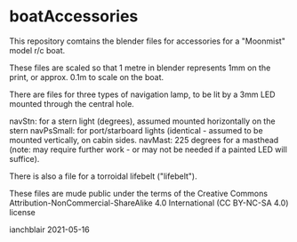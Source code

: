 # boatAccessories

This repository comtains the blender files for accessories for a "Moonmist" model r/c boat.

These files are scaled so that 1 metre in blender represents 1mm on the print, or approx. 0.1m to scale on the boat. 

There are files for three types of navigation lamp, to be lit by a 3mm LED mounted through the central hole.

navStn: for a stern light (degrees), assumed mounted horizontally on the stern
navPsSmall: for port/starboard lights (identical - assumed to be mounted vertically, on cabin sides.
navMast: 225 degrees for a masthead (note: may require further work - or may not be needed if a painted LED will suffice).

There is also a file for a torroidal lifebelt ("lifebelt").

These files are mude public under the terms of the Creative Commons Attribution-NonCommercial-ShareAlike 4.0 International (CC BY-NC-SA 4.0) license

ianchblair 2021-05-16
